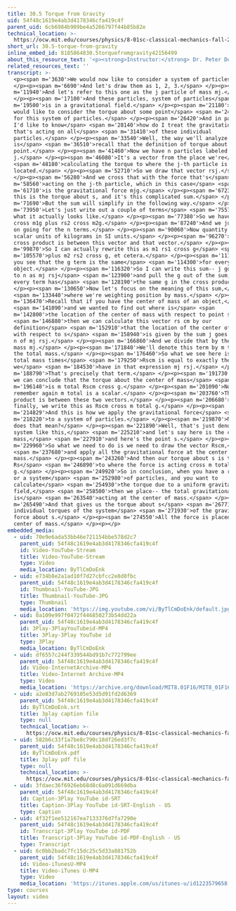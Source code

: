 ```yaml
---
title: 30.5 Torque from Gravity
uid: 54f48c1619e4ab3d4178346cfa419c4f
parent_uid: 6cb6984b909be4a5266797f44b85b82e
technical_location: >-
  https://ocw.mit.edu/courses/physics/8-01sc-classical-mechanics-fall-2016/week-10-rotational-motion/30.5-torque-from-gravity/30.5-torque-from-gravity
short_url: 30.5-torque-from-gravity
inline_embed_id: 8185864830.5torquefromgravity42156499
about_this_resource_text: '<p><strong>Instructor:</strong> Dr. Peter Dourmashkin</p>'
related_resources_text: ''
transcript: >-
  <p><span m='3630'>We would now like to consider a system of particles.</span>
  </p><p><span m='6690'>And let's draw them as 1, 2, 3.</span> </p><p><span
  m='11940'>And let's refer to this one as the j particle of mass mj.</span>
  </p><p><span m='17100'>And these particles, system of particles</span> <span
  m='19500'>is in a gravitational field.</span> </p><p><span m='21180'>And I
  would like to consider the torque about some point</span> <span m='24420'>s
  for this system of particles.</span> </p><p><span m='26420'>And in particular,
  I'd like to know</span> <span m='28140'>how do I treat the gravitational force
  that's acting on all</span> <span m='31410'>of these individual
  particles.</span> </p><p><span m='33540'>Well, the way we'll analyze this
  is</span> <span m='36510'>recall that the definition of torque about some
  point.</span> </p><p><span m='41460'>Now we have n particles labeled by index
  j.</span> </p><p><span m='46080'>It's a vector from the place we're</span>
  <span m='48180'>calculating the torque to where the j-th particle is
  located.</span> </p><p><span m='52710'>So we draw that vector rsj.</span>
  </p><p><span m='56280'>And we cross that with the force that's</span> <span
  m='58560'>acting on the j-th particle, which in this case</span> <span
  m='61710'>is the gravitational force mjg.</span> </p><p><span m='67230'>And
  this is the torque about s, and it's this complicated sum.</span> </p><p><span
  m='71690'>But the sum will simplify in the following way.</span> </p><p><span
  m='73950'>Let's just write out a couple of terms</span> <span m='75570'>to see
  what it actually looks like.</span> </p><p><span m='77380'>So we have rs1
  cross m1g plus rs2 cross m2g.</span> </p><p><span m='87240'>And we just keep
  on going for the n terms.</span> </p><p><span m='90060'>Now quantity m1 is the
  scalar units of kilograms in SI units.</span> </p><p><span m='96270'>But the
  cross product is between this vector and that vector.</span> </p><p><span
  m='99870'>So I can actually rewrite this as m1 rs1 cross g</span> <span
  m='105570'>plus m2 rs2 cross g, et cetera.</span> </p><p><span m='111509'>And
  you see that the g term is the same</span> <span m='114300'>for every single
  object.</span> </p><p><span m='116320'>So I can write this sum-- j goes from 1
  to n as mj rsj</span> <span m='123900'>and pull the g out of the sum, because
  every term has</span> <span m='128190'>the same g in the cross product.</span>
  </p><p><span m='130650'>Now let's focus on the meaning of this sum,</span>
  <span m='133440'>where we're weighting position by mass.</span> </p><p><span
  m='136470'>Recall that if you have the center of mass of an object,</span>
  <span m='141090'>and we wanted to find out where is</span> <span
  m='142800'>the location of the center of mass with respect to point s,</span>
  <span m='146880'>then we can calculate this vector rs cm by our
  definition</span> <span m='152910'>that the location of the center of mass
  with respect to s</span> <span m='158940'>is given by the sum j goes from 1 to
  n of mj rsj.</span> </p><p><span m='166860'>And we divide that by the total
  mass mj.</span> </p><p><span m='171840'>We'll denote this term by m total for
  the total mass.</span> </p><p><span m='176460'>So what we see here is the
  total mass times</span> <span m='179250'>Rscm is equal to exactly the sum that
  we</span> <span m='184530'>have in that expression mj rsj.</span> </p><p><span
  m='188790'>That's precisely that term.</span> </p><p><span m='191730'>And so
  we can conclude that the torque about the center of mass</span> <span
  m='196140'>is m total Rscm cross g.</span> </p><p><span m='201090'>Now
  remember again m total is a scalar.</span> </p><p><span m='203760'>The cross
  product is between these two vectors.</span> </p><p><span m='206680'>And so
  finally, we write this as Rscm cross m total g.</span> </p><p><span
  m='214829'>And this is how we apply the gravitational force</span> <span
  m='218220'>to a system of particles.</span> </p><p><span m='219870'>Now what
  does that mean?</span> </p><p><span m='221890'>Well, that's just denote our
  system like this,</span> <span m='225210'>and let's say here is the center of
  mass,</span> <span m='227910'>and here's the point s.</span> </p><p><span
  m='229960'>So what we need to do is we need to draw the vector Rscm,</span>
  <span m='237680'>and apply all the gravitational force at the center of
  mass.</span> </p><p><span m='243260'>And then our torque about s is the vector
  Rs</span> <span m='246890'>to where the force is acting cross m total
  g.</span> </p><p><span m='249920'>So in conclusion, when you have a rigid body
  or a system</span> <span m='252980'>of particles, and you want to
  calculate</span> <span m='254930'>the torque due to a uniform gravitational
  field,</span> <span m='258500'>then we place-- the total gravitational force
  is</span> <span m='263540'>acting at the center of mass.</span> </p><p><span
  m='265490'>And that gives us the torque about s</span> <span m='267710'>to the
  individual torques of the system</span> <span m='271930'>of the gravitational
  force about s.</span> </p><p><span m='274550'>All the force is placed at the
  center of mass.</span> </p><p></p>
embedded_media:
  - uid: 70e9e6ada53bb46e721154bbe578d2c7
    parent_uid: 54f48c1619e4ab3d4178346cfa419c4f
    id: Video-YouTube-Stream
    title: Video-YouTube-Stream
    type: Video
    media_location: ByTlCmDoEnk
  - uid: e734b8e2a1ad10f7d27cbfcc2e8d8fbc
    parent_uid: 54f48c1619e4ab3d4178346cfa419c4f
    id: Thumbnail-YouTube-JPG
    title: Thumbnail-YouTube-JPG
    type: Thumbnail
    media_location: 'https://img.youtube.com/vi/ByTlCmDoEnk/default.jpg'
  - uid: 0a109e997f0472f446850273b54dd22a
    parent_uid: 54f48c1619e4ab3d4178346cfa419c4f
    id: 3Play-3PlayYouTubeid-MP4
    title: 3Play-3Play YouTube id
    type: 3Play
    media_location: ByTlCmDoEnk
  - uid: df6557c244f339544bd91b7c772799ee
    parent_uid: 54f48c1619e4ab3d4178346cfa419c4f
    id: Video-InternetArchive-MP4
    title: Video-Internet Archive-MP4
    type: Video
    media_location: 'https://archive.org/download/MIT8.01F16/MIT8_01F16_L30v05_360p.mp4'
  - uid: a2e83d7ab2769105e53d5d91fd2d6369
    parent_uid: 54f48c1619e4ab3d4178346cfa419c4f
    id: ByTlCmDoEnk.srt
    title: 3play caption file
    type: null
    technical_location: >-
      https://ocw.mit.edu/courses/physics/8-01sc-classical-mechanics-fall-2016/week-10-rotational-motion/30.5-torque-from-gravity/30.5-torque-from-gravity/ByTlCmDoEnk.srt
  - uid: 582b6c33f1a7be8c790c18df26ed3f7c
    parent_uid: 54f48c1619e4ab3d4178346cfa419c4f
    id: ByTlCmDoEnk.pdf
    title: 3play pdf file
    type: null
    technical_location: >-
      https://ocw.mit.edu/courses/physics/8-01sc-classical-mechanics-fall-2016/week-10-rotational-motion/30.5-torque-from-gravity/30.5-torque-from-gravity/ByTlCmDoEnk.pdf
  - uid: 3fdaec36f6926eb68d8c6a091d669dba
    parent_uid: 54f48c1619e4ab3d4178346cfa419c4f
    id: Caption-3Play YouTube id-SRT
    title: Caption-3Play YouTube id-SRT-English - US
    type: Caption
  - uid: 4f32f1ee512167ea7133376d7fa7290e
    parent_uid: 54f48c1619e4ab3d4178346cfa419c4f
    id: Transcript-3Play YouTube id-PDF
    title: Transcript-3Play YouTube id-PDF-English - US
    type: Transcript
  - uid: 6c0bb2badc7fc15dc25c5d33a881752b
    parent_uid: 54f48c1619e4ab3d4178346cfa419c4f
    id: Video-iTunesU-MP4
    title: Video-iTunes U-MP4
    type: Video
    media_location: 'https://itunes.apple.com/us/itunes-u/id1223579658'
type: courses
layout: video
---
```

